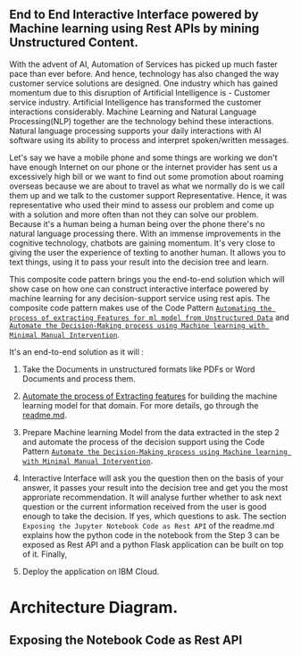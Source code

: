 ## End to End Interactive Interface powered by Machine learning using Rest APIs by mining Unstructured Content.

With the advent of AI, Automation of Services has picked up much faster pace than ever before. And hence, technology has also changed  the way customer service solutions are designed. One industry which has gained momentum due to this disruption of Artificial Intelligence is - Customer service industry. Artificial Intelligence has transformed the customer interactions considerably. Machine Learning and Natural Language Processing(NLP) together are the technology behind these interactions. Natural language processing supports your daily interactions with AI software using its ability to process and interpret spoken/written messages. 

Let's say we have a mobile phone and some things are working we don't have enough Internet on our phone or the internet provider has sent us a excessively high bill or we want to find out some promotion about roaming overseas because we are about to travel as what we normally do is we call them up and we talk to the customer support Representative. Hence, it was representative who used their mind to assess our problem and come up with a solution and more often than not they can solve our problem. Because it's a human being a human being over the phone there's no natural language processing there. With an immense improvements in the cognitive technology, chatbots are gaining momentum. It's very close to giving the user the experience of texting to another human. It allows you to text things, using it to pass your result into the decision tree and learn.

This composite code pattern brings you the end-to-end solution which will show case on how one can construct interactive interface powered by machine learning for any decision-support service using rest apis. The composite code pattern makes use of the Code Pattern [`Automating the process of extracting Features for ml model from Unstructured Data`](https://github.com/IBM/extract-features-for-ml-model-from-unstructured-data/blob/master/README.md) and [`Automate the Decision-Making process using Machine learning with Minimal Manual Intervention`](https://github.com/IBM/automate-business-decisions-with-machine-learning).

It's an end-to-end solution as it will :

1. Take the Documents in unstructured formats like PDFs or Word Documents and process them. 

2. [Automate the process of Extracting features](https://github.com/IBM/extract-features-for-ml-model-from-unstructured-data) for building the machine learning model for that domain. For more details, go through the [readme.md](https://github.com/IBM/extract-features-for-ml-model-from-unstructured-data/blob/master/README.md).

3.  Prepare Machine learning Model from the data extracted in the step 2 and automate the process of the decision support  using the Code Pattern [`Automate the Decision-Making process using Machine learning with Minimal Manual Intervention`](https://github.com/IBM/automate-business-decisions-with-machine-learning).

4. Interactive Interface will ask you the question then on the basis of your answer, it passes your result into the decision tree and get you the most approriate recommendation. It will analyse further whether to ask next question or the current information received from the user is good enough to take the decision. If yes, which questions to ask. The section `Exposing the Jupyter Notebook Code as Rest API` of the readme.md explains how the python code in the notebook from the Step 3 can be exposed as Rest API  and a python Flask application can be built on top of it. Finally, 

5. Deploy the application on IBM Cloud.

 
# Architecture Diagram.


## Exposing the Notebook Code as Rest API




